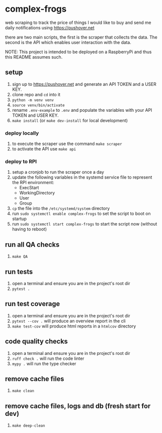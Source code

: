 # complex-frogs
web scraping to track the price of things I would like to buy and send me daily notifications using https://pushover.net

there are two main scripts, the first is the scraper that collects the data. The second is the API which enables user interaction with the data.

NOTE: This project is intended to be deployed on a RaspberryPi and thus this README assumes such.

## setup
1. sign up to https://pushover.net and generate an API TOKEN and a USER KEY.
1. clone repo and `cd` into it
1. `python -m venv venv`
1. `source venv/bin/activate`
1. rename `.env-example` to `.env` and populate the variables with your API TOKEN and USER KEY.
1. `make install` (or `make dev-install` for local development)

### deploy locally
1. to execute the scraper use the command `make scraper`
1. to activate the API use `make api`

### deploy to RPI
1. setup a cronjob to run the scraper once a day
1. update the following variables in the systemd service file to represent the RPI environment:
    - ExecStart
    - WorkingDirectory
    - User
    - Group
1. `cp` the file into the `/etc/systemd/system` directory
1. run `sudo systemctl enable complex-frogs` to set the script to boot on startup
1. run `sudo systemctl start complex-frogs` to start the script now (without having to reboot)


## run all QA checks
1. `make QA`

## run tests
1. open a terminal and ensure you are in the project's root dir
1. `pytest .`

## run test coverage
1. open a terminal and ensure you are in the project's root dir
1. `pytest --cov .` will produce an overview report in the cli
1. `make test-cov` will produce html reports in a `htmlcov` directory

## code quality checks
1. open a terminal and ensure you are in the project's root dir
1. `ruff check .` will run the code linter
1. `mypy .` will run the type checker

## remove cache files
1. `make clean`

## remove cache files, logs and db (fresh start for dev)
1. `make deep-clean`
